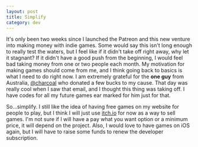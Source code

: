 ```yaml
---
layout: post
title: Simplify
category: dev
---
```


It's only been two weeks since I launched the Patreon and this new venture into making money with indie games. Some would say this isn't long enough to really test the waters, but I feel like if it didn't take off right away, why let it stagnant? If it didn't have a good push from the beginning, I would feel bad taking money from one or two people each month. My motivation for making games should come from me, and I think going back to basics is what I need to do right now. I am extremely grateful for the **one guy** from Australia, [@charcoal](http://twitter.com/charcoal) who donated a few bucks to my cause. That day was really cool when I saw that email, and I thought this thing was taking off. I have codes for all my future games ear marked for him just for that.

So...simplify. I still like the idea of having free games on my website for people to play, but I think I will just use [itch.io](http://itch.io) for now as a way to sell games. I'm not sure if I will have a pay what you want option or a minimum price, it will depend on the project. Also, I would love to have games on iOS again, but I will have to raise some funds to renew the developer subscription.